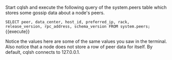 Start cqlsh and execute the following query of the system.peers table which stores some gossip data about a node's peers.

`SELECT peer, data_center, host_id, preferred_ip, rack, release_version, rpc_address, schema_version
FROM system.peers;`{{execute}}

Notice the values here are some of the same values you saw in the terminal. Also notice that a node does not store a row of peer data for itself. By default, cqlsh connects to 127.0.0.1.
